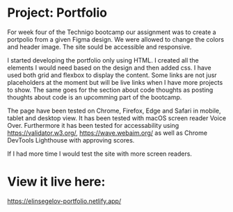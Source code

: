 # Project: Portfolio
For week four of the Technigo bootcamp our assignment was to create a portpolio from a given Figma design. We were allowed to change the colors and header image. The site sould be accessible and responsive.

I started developing the portfolio only using HTML. I created all the elements I would need based on the design and then added css. I have used both grid and flexbox to display the content. Some links are not jusr placeholders at the moment but will be live links when I have more projects to show. The same goes for the section about code thoughts as posting thoughts about code is an upcomming part of the bootcamp.

The page have been tested on Chrome, Firefox, Edge and Safari in mobile, tablet and desktop view. It has been tested with macOS screen reader Voice Over. Furthermore it has been tested for accessability using https://validator.w3.org/, https://wave.webaim.org/ as well as Chrome DevTools Lighthouse with approving scores.

If I had more time I would test the site with more screen readers.


# View it live here:
https://elinsegelov-portfolio.netlify.app/
